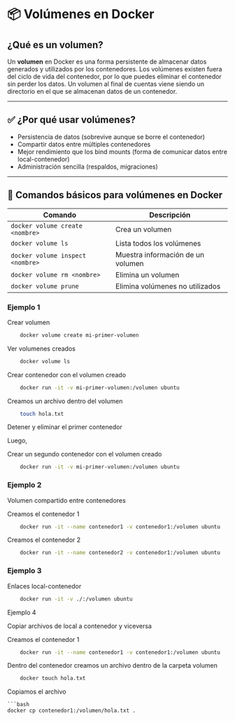 # 📦 Volúmenes en Docker

## ¿Qué es un volumen?

Un **volumen** en Docker es una forma persistente de almacenar datos generados y utilizados por los contenedores. Los volúmenes existen fuera del ciclo de vida del contenedor, por lo que puedes eliminar el contenedor sin perder los datos. Un volumen al final de cuentas viene siendo un directorio en el que se almacenan datos de un contenedor.

---

## ✅ ¿Por qué usar volúmenes?

- Persistencia de datos (sobrevive aunque se borre el contenedor)
- Compartir datos entre múltiples contenedores
- Mejor rendimiento que los bind mounts (forma de comunicar datos entre local-contenedor)
- Administración sencilla (respaldos, migraciones)

---

## 📂 Comandos básicos para volúmenes en Docker

| Comando                                | Descripción                             |
|----------------------------------------|-----------------------------------------|
| `docker volume create <nombre>`        | Crea un volumen                         |
| `docker volume ls`                     | Lista todos los volúmenes               |
| `docker volume inspect <nombre>`       | Muestra información de un volumen       |
| `docker volume rm <nombre>`            | Elimina un volumen                      |
| `docker volume prune`                  | Elimina volúmenes no utilizados         |


### Ejemplo 1

Crear volumen

```bash
    docker volume create mi-primer-volumen
```

Ver volumenes creados

```bash
    docker volume ls
```

Crear contenedor con el volumen creado

```bash
    docker run -it -v mi-primer-volumen:/volumen ubuntu
```

Creamos un archivo dentro del volumen

```bash
    touch hola.txt
```
Detener y eliminar el primer contenedor

Luego, 

Crear un segundo contenedor con el volumen creado

```bash
    docker run -it -v mi-primer-volumen:/volumen ubuntu
```

### Ejemplo 2

Volumen compartido entre contenedores

Creamos el contenedor 1

```bash
    docker run -it --name contenedor1 -v contenedor1:/volumen ubuntu
```

Creamos el contenedor 2

```bash
    docker run -it --name contenedor2 -v contenedor1:/volumen ubuntu
```

### Ejemplo 3

Enlaces local-contenedor

```bash
    docker run -it -v ./:/volumen ubuntu
```

Ejemplo 4

Copiar archivos de local a contenedor y viceversa

Creamos el contenedor 1

```bash
    docker run -it --name contenedor1 -v contenedor1:/volumen ubuntu
```

Dentro del contenedor creamos un archivo dentro de la carpeta volumen

```bash
    docker touch hola.txt
```

Copiamos el archivo

    ```bash
    docker cp contenedor1:/volumen/hola.txt .
```
